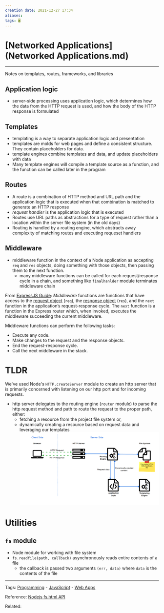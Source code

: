 ```yaml
---
creation date: 2021-12-27 17:34
aliases: 
tags: 🖥️
---
```


# [Networked Applications](Networked Applications.md)
---

Notes on templates, routes, frameworks, and libraries

## Application logic
- server-side processing uses application logic, which determines how the data from the HTTP request is used, and how the body of the HTTP response is formulated

## Templates
- templating is a way to separate application logic and presentation
- templates are molds for web pages and define a consistent structure. They contain placeholders for data.
- template engines combine templates and data, and update placeholders with data
- Many template engines will compile a template source as a function, and the function can be called  later in the program
## Routes
- A route is a combination of HTTP method and URL path and the application logic that is executed when that combination is matched to generate an HTTP response
- *request handler* is the application logic that is executed
- Routes use URL paths as abstractions for a type of request rather than a location within the server file system (in the old days)
- Routing is handled by a routing engine, which abstracts away complexity of matching routes and executing requeset handlers 

## Middleware
- middleware function in the context of a Node application as accepting `req` and `res` objects, doing something with those objects, then passing them to the next function.
	- many middleware functions can be called for each request/response cycle in a chain, and something like `finalhanlder` module terminates middleware chain 

From [ExpressJS Guide](https://expressjs.com/en/guide/writing-middleware.html):
	_Middleware_ functions are functions that have access to the [request object](https://expressjs.com/en/4x/api.html#req) (`req`), the [response object](https://expressjs.com/en/4x/api.html#res) (`res`), and the `next` function in the application’s request-response cycle. The `next` function is a function in the Express router which, when invoked, executes the middleware succeeding the current middleware.

Middleware functions can perform the following tasks:
-   Execute any code.
-   Make changes to the request and the response objects.
-   End the request-response cycle.
-   Call the next middleware in the stack.

# TLDR
We've used Node's `HTTP.createServer` module to create an http server that is primarily concerned with listening on our http port and for incoming requests. 
- http server delegates to the routing engine (`router` module) to parse the http request method and path to route the request to the proper path, either:
	-  fetching a resource from the project file system or,
	- dynamically creating a resource based on request data and leveraging our templates 
![Pasted image 20211227194136.png](../images/Pasted%20image%2020211227194136.png)
# Utilities

## `fs` module
- Node module for working with file system
- `fs.readfile(path, callback)` asynchronously reads entire contents of a file
	-  the callback is passed two arguments `(err, data)` where `data` is the contents of the file

---
Tags: [Programming](Programming.md) - [JavaScript](JavaScript.md) - [Web Apps](Web%20Apps.md)

Reference: [Nodejs fs.html API](https://nodejs.org/api/fs.html#fsreadfilepath-options-callback)

Related: 